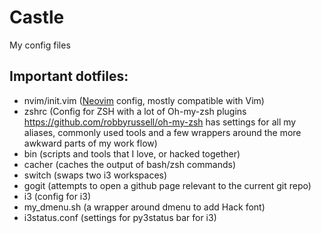 # Castle
My config files

## Important dotfiles:
- nvim/init.vim ([Neovim](https://neovim.io/) config, mostly compatible with Vim)
- zshrc (Config for ZSH with a lot of Oh-my-zsh plugins https://github.com/robbyrussell/oh-my-zsh has settings for all my aliases, commonly used tools and a few wrappers around the more awkward parts of my work flow)
- bin (scripts and tools that I love, or hacked together)
 - cacher (caches the output of bash/zsh commands)
 - switch (swaps two i3 workspaces)
 - gogit (attempts to open a github page relevant to the current git repo)
- i3 (config for i3)
 - my_dmenu.sh (a wrapper around dmenu to add Hack font)
 - i3status.conf (settings for py3status bar for i3) 
